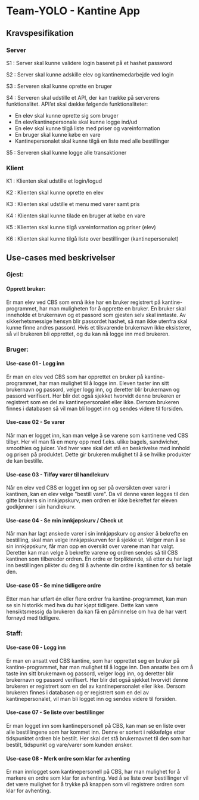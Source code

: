 # Team-YOLO - Kantine App

## Kravspesifikation

### Server

S1 : Server skal kunne validere login baseret på et hashet password 

S2 : Server skal kunne adskille elev og kantinemedarbejde ved login   

S3 : Serveren skal kunne oprette en bruger   

S4 : Serveren skal udstille et API, der kan trække på serverens funktionalitet. API’et skal dække følgende funktionaliteter:
- En elev skal kunne oprette sig som bruger 
- En elev/kantinepersonale skal kunne logge ind/ud
- En elev skal kunne tilgå liste med priser og vareinformation
- En bruger skal kunne købe en vare
- Kantinepersonalet skal kunne tilgå en liste med alle bestillinger

S5 : Serveren skal kunne logge alle transaktioner

### Klient

K1 : Klienten skal udstille et login/logud  

K2 : Klienten skal kunne oprette en elev

K3 : Klienten skal udstille et menu med varer samt pris    

K4 : Klienten skal kunne tilade en bruger at købe en vare

K5 : Klienten skal kunne tilgå vareinformation og priser (elev)

K6 : Klienten skal kunne tilgå liste over bestillinger (kantinepersonalet)


## Use-cases med beskrivelser

### Gjest:

#### Opprett bruker:
Er man elev ved CBS som ennå ikke har en bruker registrert på kantine-programmet, har man muligheten for å opprette en bruker. En bruker skal inneholde et brukernavn og et passord som gjesten selv skal inntaste. Av sikkerhetsmessige hensyn blir passordet hashet, så man ikke utenfra skal kunne finne andres passord. Hvis et tilsvarende brukernavn ikke eksisterer, så vil brukeren bli opprettet, og du kan nå logge inn med brukeren. 

### Bruger:

#### Use-case 01 - Logg inn 
Er man en elev ved CBS som har opprettet en bruker på kantine-programmet, har man mulighet til å logge inn. Eleven taster inn sitt brukernavn og passord, velger logg inn, og deretter blir brukernavn og passord verifisert. Her blir det også sjekket hvorvidt denne brukeren er registrert som en del av kantinepersonalet eller ikke. Dersom brukeren finnes i databasen så vil man bli logget inn og sendes videre til forsiden.

#### Use-case 02 - Se varer 
Når man er logget inn, kan man velge å se varene som kantinene ved CBS tilbyr. Her vil man få en meny opp med f.eks. ulike bagels, sandwicher, smoothies og juicer. Ved hver vare skal det stå en beskrivelse med innhold og prisen på produktet. Dette gir brukeren mulighet til å se hvilke produkter de kan bestille.

#### Use-case 03 - Tilføy varer til handlekurv
Når en elev ved CBS er logget inn og ser på oversikten over varer i kantinen, kan en elev velge "bestill vare".  Da vil denne varen legges til den gitte brukers sin innkjøpskurv, men ordren er ikke bekreftet før eleven godkjenner i sin handlekurv. 

#### Use-case 04 - Se min innkjøpskurv / Check ut 
Når man har lagt ønskede varer i sin innkjøpskurv og ønsker å bekrefte en bestilling, skal man velge innkjøpskurven for å sjekke ut. Velger man å se sin innkjøpskurv, får man opp en oversikt over varene man har valgt. Deretter kan man velge å bekrefte varene og ordren sendes så til CBS kantinen som tilbereder ordren. En ordre er forpliktende, så etter du har lagt inn bestillingen plikter du deg til å avhente din ordre i kantinen for så betale den. 


#### Use-case 05 - Se mine tidligere ordre 
Etter man har utført én eller flere ordrer fra kantine-programmet, kan man se sin historikk med hva du har kjøpt tidligere. Dette kan være hensiktsmessig da brukeren da kan få en påminnelse om hva de har vært fornøyd med tidligere. 

### Staff: 

#### Use-case 06 - Logg inn
Er man en ansatt ved CBS kantine, som har opprettet seg en bruker på kantine-programmet, har man mulighet til å logge inn. Den ansatte bes om å taste inn sitt brukernavn og passord, velger logg inn, og deretter blir brukernavn og passord verifisert. Her blir det også sjekket hvorvidt denne brukeren er registrert som en del av kantinepersonalet eller ikke. Dersom brukeren finnes i databasen og er registrert som en del av kantinepersonalet, vil man bli logget inn og sendes videre til forsiden.

#### Use-case 07 - Se liste over bestillinger 
Er man logget inn som kantinepersonell på CBS, kan man se en liste over alle bestillingene som har kommet inn. Denne er sortert i rekkefølge etter tidspunktet ordren ble bestilt. Her skal det stå brukernavnet til den som har bestilt, tidspunkt og vare/varer som kunden ønsker. 

#### Use-case 08 - Merk ordre som klar for avhenting
Er man innlogget som kantinepersonell på CBS, har man mulighet for å markere en ordre som klar for avhenting. Ved å se liste over bestillinger vil det være mulighet for å trykke på knappen som vil registrere ordren som klar for avhenting. 
